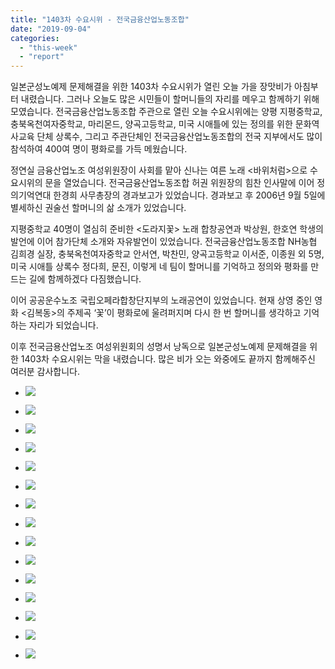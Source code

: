 ```yaml
---
title: "1403차 수요시위 - 전국금융산업노동조합"
date: "2019-09-04"
categories: 
  - "this-week"
  - "report"
---
```


일본군성노예제 문제해결을 위한 1403차 수요시위가 열린 오늘 가을 장맛비가 아침부터 내렸습니다. 그러나 오늘도 많은 시민들이 할머니들의 자리를 메우고 함께하기 위해 모였습니다. 전국금융산업노동조합 주관으로 열린 오늘 수요시위에는 양평 지평중학교, 충북옥천여자중학교, 마리몬드, 양곡고등학교, 미국 시애틀에 있는 정의를 위한 문화역사교육 단체 상록수, 그리고 주관단체인 전국금융산업노동조합의 전국 지부에서도 많이 참석하여 400여 명이 평화로를 가득 메웠습니다.

정연실 금융산업노조 여성위원장이 사회를 맡아 신나는 여른 노래 <바위처럼>으로 수요시위의 문을 열었습니다. 전국금융산업노동조합 허권 위원장의 힘찬 인사말에 이어 정의기억연대 한경희 사무총장의 경과보고가 있었습니다. 경과보고 후 2006년 9월 5일에 별세하신 권술선 할머니의 삶 소개가 있었습니다.

지평중학교 40명이 열심히 준비한 <도라지꽃> 노래 합창공연과 박상원, 한호연 학생의 발언에 이어 참가단체 소개와 자유발언이 있었습니다. 전국금융산업노동조합 NH농협 김희경 실장, 충북옥천여자중학교 안서연, 박찬민, 양곡고등학교 이서준, 이종원 외 5명, 미국 시애틀 상록수 정다희, 문진, 이렇게 네 팀이 할머니를 기억하고 정의와 평화를 만드는 길에 함께하겠다 다짐했습니다.

이어 공공운수노조 국립오페라합창단지부의 노래공연이 있었습니다. 현재 상영 중인 영화 <김복동>의 주제곡 ‘꽃’이 평화로에 울려퍼지며 다시 한 번 할머니를 생각하고 기억하는 자리가 되었습니다.

이후 전국금용산업노조 여성위원회의 성명서 낭독으로 일본군성노예제 문제해결을 위한 1403차 수요시위는 막을 내렸습니다. 많은 비가 오는 와중에도 끝까지 함께해주신 여러분 감사합니다.

- ![](https://womenandwar.net/kr/wp-content/uploads/2019/09/크기변환IMGP0001.jpg)
    
- ![](https://womenandwar.net/kr/wp-content/uploads/2019/09/크기변환IMGP0008.jpg)
    
- ![](https://womenandwar.net/kr/wp-content/uploads/2019/09/크기변환IMGP9904.jpg)
    
- ![](https://womenandwar.net/kr/wp-content/uploads/2019/09/크기변환IMGP9920.jpg)
    
- ![](https://womenandwar.net/kr/wp-content/uploads/2019/09/크기변환IMGP9934.jpg)
    
- ![](https://womenandwar.net/kr/wp-content/uploads/2019/09/크기변환IMGP9941.jpg)
    
- ![](https://womenandwar.net/kr/wp-content/uploads/2019/09/크기변환IMGP9951.jpg)
    
- ![](https://womenandwar.net/kr/wp-content/uploads/2019/09/크기변환IMGP9959.jpg)
    
- ![](https://womenandwar.net/kr/wp-content/uploads/2019/09/크기변환IMGP9969.jpg)
    
- ![](https://womenandwar.net/kr/wp-content/uploads/2019/09/크기변환IMGP9976.jpg)
    
- ![](https://womenandwar.net/kr/wp-content/uploads/2019/09/크기변환IMGP9980.jpg)
    
- ![](https://womenandwar.net/kr/wp-content/uploads/2019/09/크기변환IMGP9985.jpg)
    
- ![](https://womenandwar.net/kr/wp-content/uploads/2019/09/크기변환IMGP9987.jpg)
    
- ![](https://womenandwar.net/kr/wp-content/uploads/2019/09/크기변환IMGP9988.jpg)
    
- ![](https://womenandwar.net/kr/wp-content/uploads/2019/09/크기변환IMGP9989.jpg)
